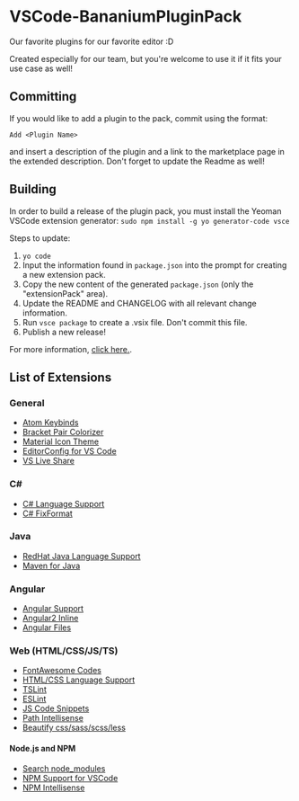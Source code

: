 # VSCode-BananiumPluginPack
Our favorite plugins for our favorite editor :D

Created especially for our team, but you're welcome to use it if it fits your use case as well!

## Committing
If you would like to add a plugin to the pack, commit using the format:

`Add <Plugin Name>`

and insert a description of the plugin and a link to the marketplace page in the extended description. Don't forget to update the Readme as well!

## Building
In order to build a release of the plugin pack, you must install the Yeoman VSCode extension generator: `sudo npm install -g yo generator-code vsce`

Steps to update:
1. `yo code`
2. Input the information found in `package.json` into the prompt for creating a new extension pack.
3. Copy the new content of the generated `package.json` (only the "extensionPack" area).
4. Update the README and CHANGELOG with all relevant change information.
5. Run `vsce package` to create a .vsix file. Don't commit this file.
6. Publish a new release!

For more information, [click here.](https://code.visualstudio.com/docs/extensions/yocode).

## List of Extensions

### General
 - [Atom Keybinds](https://marketplace.visualstudio.com/items?itemName=ms-vscode.atom-keybindings)
 - [Bracket Pair Colorizer](https://marketplace.visualstudio.com/items?itemName=CoenraadS.bracket-pair-colorizer)
 - [Material Icon Theme](https://marketplace.visualstudio.com/items?itemName=PKief.material-icon-theme)
 - [EditorConfig for VS Code](https://marketplace.visualstudio.com/items?itemName=EditorConfig.EditorConfig)
 - [VS Live Share](https://marketplace.visualstudio.com/items?itemName=MS-vsliveshare.vsliveshare)

### C#
 - [C# Language Support](https://marketplace.visualstudio.com/items?itemName=ms-vscode.csharp)
 - [C# FixFormat](https://marketplace.visualstudio.com/items?itemName=Leopotam.csharpfixformat)

### Java
 - [RedHat Java Language Support](https://marketplace.visualstudio.com/items?itemName=redhat.java)
 - [Maven for Java](https://marketplace.visualstudio.com/items?itemName=vscjava.vscode-maven)

### Angular
 - [Angular Support](https://marketplace.visualstudio.com/items?itemName=Angular.ng-template)
 - [Angular2 Inline](https://marketplace.visualstudio.com/items?itemName=natewallace.angular2-inline) 
 - [Angular Files](https://marketplace.visualstudio.com/items?itemName=alexiv.vscode-angular2-files)

### Web (HTML/CSS/JS/TS)
 - [FontAwesome Codes](https://marketplace.visualstudio.com/items?itemName=medzhidov.font-awesome-codes-html)
 - [HTML/CSS Language Support](https://marketplace.visualstudio.com/items?itemName=ecmel.vscode-html-css) 
 - [TSLint](https://marketplace.visualstudio.com/items?itemName=eg2.tslint)
 - [ESLint](https://marketplace.visualstudio.com/items?itemName=dbaeumer.vscode-eslint)
 - [JS Code Snippets](https://marketplace.visualstudio.com/items?itemName=xabikos.JavaScriptSnippets)
 - [Path Intellisense](https://marketplace.visualstudio.com/items?itemName=christian-kohler.path-intellisense)
 - [Beautify css/sass/scss/less](https://marketplace.visualstudio.com/items?itemName=michelemelluso.code-beautifier)

 #### Node.js and NPM
 - [Search node_modules](https://marketplace.visualstudio.com/items?itemName=jasonnutter.search-node-modules)
 - [NPM Support for VSCode](https://marketplace.visualstudio.com/items?itemName=eg2.vscode-npm-script)
 - [NPM Intellisense](https://marketplace.visualstudio.com/items?itemName=christian-kohler.npm-intellisense)